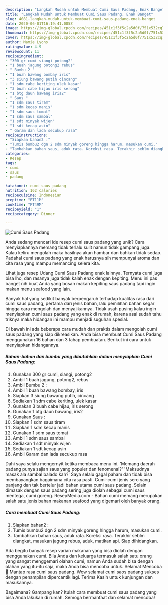 ```yaml
---
description: "Langkah Mudah untuk Membuat Cumi Saus Padang, Enak Banget"
title: "Langkah Mudah untuk Membuat Cumi Saus Padang, Enak Banget"
slug: 4081-langkah-mudah-untuk-membuat-cumi-saus-padang-enak-banget
date: 2020-06-01T16:19:41.085Z
image: https://img-global.cpcdn.com/recipes/451c1f3f5c2a5d0f/751x532cq70/cumi-saus-padang-foto-resep-utama.jpg
thumbnail: https://img-global.cpcdn.com/recipes/451c1f3f5c2a5d0f/751x532cq70/cumi-saus-padang-foto-resep-utama.jpg
cover: https://img-global.cpcdn.com/recipes/451c1f3f5c2a5d0f/751x532cq70/cumi-saus-padang-foto-resep-utama.jpg
author: Mamie Lyons
ratingvalue: 4.9
reviewcount: 11
recipeingredient:
- "300 gr cumi siangi potong2"
- "1 buah jagung potong2 rebus"
- " Bumbu 2 "
- "1 buah bawang bombay iris"
- "3 siung bawang putih cincang"
- "1 sdm cabe keriting ulek kasar"
- "3 buah cabe hijau iris serong"
- "1 btg daun bawang iris2"
- " Saus "
- "1 sdm saus tiram"
- "1 sdm kecap manis"
- "1 sdm saus tomat"
- "1 sdm saus sambal"
- "1 sdt minyak wijen"
- "1 sdt kecap asin"
- " Garam dan lada secukup rasa"
recipeinstructions:
- "Siapkan bahan2 :"
- "Tumis bumbu2 dgn 2 sdm minyak goreng hingga harum, masukan cumi."
- "Tambahkan bahan saus, aduk rata. Koreksi rasa. Terakhir seblm diangkat, masukan jagung rebus, aduk, matikan api. Siap dihidangkan."
categories:
- Resep
tags:
- cumi
- saus
- padang

katakunci: cumi saus padang 
nutrition: 162 calories
recipecuisine: Indonesian
preptime: "PT11M"
cooktime: "PT49M"
recipeyield: "1"
recipecategory: Dinner

---
```



![Cumi Saus Padang](https://img-global.cpcdn.com/recipes/451c1f3f5c2a5d0f/751x532cq70/cumi-saus-padang-foto-resep-utama.jpg)

Anda sedang mencari ide resep cumi saus padang yang unik? Cara menyiapkannya memang tidak terlalu sulit namun tidak gampang juga. Kalau keliru mengolah maka hasilnya akan hambar dan bahkan tidak sedap. Padahal cumi saus padang yang enak harusnya sih mempunyai aroma dan cita rasa yang mampu memancing selera kita.

Lihat juga resep Udang Cumi Saus Padang enak lainnya. Ternyata cumi juga bisa lho, dan rasanya juga tidak kalah enak dengan kepiting. Menu ini pas banget nih buat Anda yang bosan makan kepiting saus padang tapi ingin makan menu seafood yang lain.

Banyak hal yang sedikit banyak berpengaruh terhadap kualitas rasa dari cumi saus padang, pertama dari jenis bahan, lalu pemilihan bahan segar hingga cara mengolah dan menyajikannya. Tidak usah pusing kalau ingin menyiapkan cumi saus padang yang enak di rumah, karena asal sudah tahu triknya maka hidangan ini mampu menjadi suguhan spesial.


Di bawah ini ada beberapa cara mudah dan praktis dalam mengolah cumi saus padang yang siap dikreasikan. Anda bisa membuat Cumi Saus Padang menggunakan 16 bahan dan 3 tahap pembuatan. Berikut ini cara untuk menyiapkan hidangannya.

<!--inarticleads1-->

##### Bahan-bahan dan bumbu yang dibutuhkan dalam menyiapkan Cumi Saus Padang:

1. Gunakan 300 gr cumi, siangi, potong2
1. Ambil 1 buah jagung, potong2, rebus
1. Ambil  Bumbu 2 :
1. Ambil 1 buah bawang bombay, iris
1. Siapkan 3 siung bawang putih, cincang
1. Sediakan 1 sdm cabe keriting, ulek kasar
1. Gunakan 3 buah cabe hijau, iris serong
1. Gunakan 1 btg daun bawang, iris2
1. Gunakan  Saus :
1. Siapkan 1 sdm saus tiram
1. Siapkan 1 sdm kecap manis
1. Gunakan 1 sdm saus tomat
1. Ambil 1 sdm saus sambal
1. Sediakan 1 sdt minyak wijen
1. Sediakan 1 sdt kecap asin
1. Ambil  Garam dan lada secukup rasa


Dahi saya selalu mengernyit ketika membaca menu ini. &#39;Memang daerah padang punya sajian saus yang populer dan fenomenal?&#39; &#39;Maksudnya masak ala sambal balado kah?&#39; Saya selalu gagal paham dan tidak bisa membayangkan bagaimana cita rasa pasti. Cumi-cumi jenis sero yang panjang dan tak bertelur jadi bahan utama cumi saus padang. Selain dimasak dengan saus padang sering juga diolah sebagai cumi saus mentega, cumi goreng. ResepMedia.com - Bahan cumi memang merupakan salah satu jenis bahan makanan seafood yang digemari oleh banyak orang. 

<!--inarticleads2-->

##### Cara membuat Cumi Saus Padang:

1. Siapkan bahan2 :
1. Tumis bumbu2 dgn 2 sdm minyak goreng hingga harum, masukan cumi.
1. Tambahkan bahan saus, aduk rata. Koreksi rasa. Terakhir seblm diangkat, masukan jagung rebus, aduk, matikan api. Siap dihidangkan.


Ada begitu banyak resep varian makanan yang bisa diolah dengan menggunakan cumi. Bila Anda dan keluarga termasuk salah satu orang yang sangat menggemari olahan cumi, namun Anda sudah bisa dengan olahan yang itu-itu saja, maka Anda bisa mencoba untuk. Selamat Mencoba 🤗 Mantap rasa cumi saus padang. Wow selamat cumi saos padang sukses dengan penampilan dipercantik lagi. Terima Kasih untuk kunjungan dan masukannya. 

Bagaimana? Gampang kan? Itulah cara membuat cumi saus padang yang bisa Anda lakukan di rumah. Semoga bermanfaat dan selamat mencoba!
